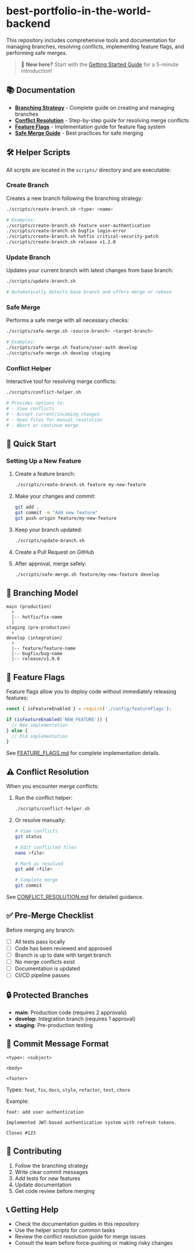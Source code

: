 # best-portfolio-in-the-world-backend

This repository includes comprehensive tools and documentation for managing branches, resolving conflicts, implementing feature flags, and performing safe merges.

> 🚀 **New here?** Start with the [Getting Started Guide](GETTING_STARTED.md) for a 5-minute introduction!

## 📚 Documentation

- **[Branching Strategy](BRANCHING_STRATEGY.md)** - Complete guide on creating and managing branches
- **[Conflict Resolution](CONFLICT_RESOLUTION.md)** - Step-by-step guide for resolving merge conflicts
- **[Feature Flags](FEATURE_FLAGS.md)** - Implementation guide for feature flag system
- **[Safe Merge Guide](SAFE_MERGE_GUIDE.md)** - Best practices for safe merging

## 🛠️ Helper Scripts

All scripts are located in the `scripts/` directory and are executable:

### Create Branch
Creates a new branch following the branching strategy:
```bash
./scripts/create-branch.sh <type> <name>

# Examples:
./scripts/create-branch.sh feature user-authentication
./scripts/create-branch.sh bugfix login-error
./scripts/create-branch.sh hotfix critical-security-patch
./scripts/create-branch.sh release v1.2.0
```

### Update Branch
Updates your current branch with latest changes from base branch:
```bash
./scripts/update-branch.sh

# Automatically detects base branch and offers merge or rebase
```

### Safe Merge
Performs a safe merge with all necessary checks:
```bash
./scripts/safe-merge.sh <source-branch> <target-branch>

# Examples:
./scripts/safe-merge.sh feature/user-auth develop
./scripts/safe-merge.sh develop staging
```

### Conflict Helper
Interactive tool for resolving merge conflicts:
```bash
./scripts/conflict-helper.sh

# Provides options to:
# - View conflicts
# - Accept current/incoming changes
# - Open files for manual resolution
# - Abort or continue merge
```

## 🚀 Quick Start

### Setting Up a New Feature

1. Create a feature branch:
   ```bash
   ./scripts/create-branch.sh feature my-new-feature
   ```

2. Make your changes and commit:
   ```bash
   git add .
   git commit -m "Add new feature"
   git push origin feature/my-new-feature
   ```

3. Keep your branch updated:
   ```bash
   ./scripts/update-branch.sh
   ```

4. Create a Pull Request on GitHub

5. After approval, merge safely:
   ```bash
   ./scripts/safe-merge.sh feature/my-new-feature develop
   ```

## 🔀 Branching Model

```
main (production)
  ↑
  |-- hotfix/fix-name
  |
staging (pre-production)
  ↑
develop (integration)
  ↑
  |-- feature/feature-name
  |-- bugfix/bug-name
  |-- release/v1.0.0
```

## 🎯 Feature Flags

Feature flags allow you to deploy code without immediately releasing features:

```javascript
const { isFeatureEnabled } = require('./config/featureFlags');

if (isFeatureEnabled('NEW_FEATURE')) {
  // New implementation
} else {
  // Old implementation
}
```

See [FEATURE_FLAGS.md](FEATURE_FLAGS.md) for complete implementation details.

## ⚠️ Conflict Resolution

When you encounter merge conflicts:

1. Run the conflict helper:
   ```bash
   ./scripts/conflict-helper.sh
   ```

2. Or resolve manually:
   ```bash
   # View conflicts
   git status
   
   # Edit conflicted files
   nano <file>
   
   # Mark as resolved
   git add <file>
   
   # Complete merge
   git commit
   ```

See [CONFLICT_RESOLUTION.md](CONFLICT_RESOLUTION.md) for detailed guidance.

## ✅ Pre-Merge Checklist

Before merging any branch:

- [ ] All tests pass locally
- [ ] Code has been reviewed and approved
- [ ] Branch is up to date with target branch
- [ ] No merge conflicts exist
- [ ] Documentation is updated
- [ ] CI/CD pipeline passes

## 🔒 Protected Branches

- **main**: Production code (requires 2 approvals)
- **develop**: Integration branch (requires 1 approval)
- **staging**: Pre-production testing

## 📝 Commit Message Format

```
<type>: <subject>

<body>

<footer>
```

Types: `feat`, `fix`, `docs`, `style`, `refactor`, `test`, `chore`

Example:
```
feat: add user authentication

Implemented JWT-based authentication system with refresh tokens.

Closes #123
```

## 🤝 Contributing

1. Follow the branching strategy
2. Write clear commit messages
3. Add tests for new features
4. Update documentation
5. Get code review before merging

## 📞 Getting Help

- Check the documentation guides in this repository
- Use the helper scripts for common tasks
- Review the conflict resolution guide for merge issues
- Consult the team before force-pushing or making risky changes
